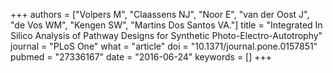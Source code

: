 +++
authors = ["Volpers M", "Claassens NJ", "Noor E", "van der Oost J", "de Vos WM", "Kengen SW", "Martins Dos Santos VA."]
title = "Integrated In Silico Analysis of Pathway Designs for Synthetic Photo-Electro-Autotrophy"
journal = "PLoS One"
what = "article"
doi = "10.1371/journal.pone.0157851"
pubmed = "27336167"
date = "2016-06-24"
keywords = []
+++


